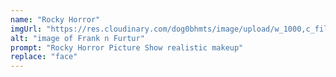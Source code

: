 ```yaml
---
name: "Rocky Horror"
imgUrl: "https://res.cloudinary.com/dog0bhmts/image/upload/w_1000,c_fill,ar_1:1,g_auto,r_max/v1728618697/frank-e1567896887283_m2utgn.webp"
alt: "image of Frank n Furtur"
prompt: "Rocky Horror Picture Show realistic makeup"
replace: "face"
---
```

